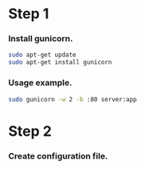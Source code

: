 # Step 1
### Install gunicorn.
```bash
sudo apt-get update
sudo apt-get install gunicorn
```
### Usage example.
```bash
sudo gunicorn -w 2 -b :80 server:app
```
# Step 2
### Create configuration file.
